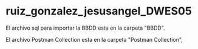 # ruiz_gonzalez_jesusangel_DWES05

El archivo sql para importar la BBDD esta en la carpeta "BBDD".

El archivo Postman Collection esta en la carpeta "Postman Collection",
